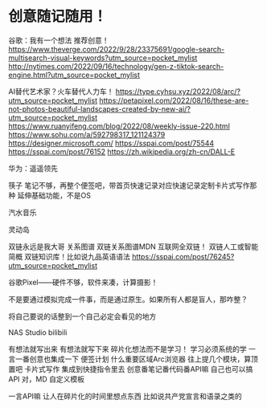 # 创意随记随用！

谷歌：我有一个想法
推荐创意！
https://www.theverge.com/2022/9/28/23375691/google-search-multisearch-visual-keywords?utm_source=pocket_mylist
http://nytimes.com/2022/09/16/technology/gen-z-tiktok-search-engine.html?utm_source=pocket_mylist

AI替代艺术家？火车替代人力车！
https://type.cyhsu.xyz/2022/08/arc/?utm_source=pocket_mylist
https://petapixel.com/2022/08/16/these-are-not-photos-beautiful-landscapes-created-by-new-ai/?utm_source=pocket_mylist
https://www.ruanyifeng.com/blog/2022/08/weekly-issue-220.html
https://www.sohu.com/a/592798317_121124379
https://designer.microsoft.com/
https://sspai.com/post/75544
https://sspai.com/post/76152
https://zh.wikipedia.org/zh-cn/DALL-E

华为：遥遥领先

筷子
笔记不够，再整个便签吧，带首页快速记录对应快速记录定制卡片式写作那种
延伸基础功能，不是OS

汽水音乐

灵动岛

双链永远是我大哥
关系图谱
双链关系图谱MDN
互联网全双链！
双链人工或智能简概
双链知识库！比如说九品英语语法
https://sspai.com/post/76245?utm_source=pocket_mylist

谷歌Pixel——硬件不够，软件来凑，计算摄影！

不是要通过模拟完成一件事，而是通过原生。如果所有人都是盲人，那咋整？

将自己要说的话整到一个自己必定会看见的地方

NAS Studio
bilibili

有想法就写出来
有想法就写下来
碎片化想法而不是学习！
学习必须系统的学
一言一番创意也集成一下
便签计划
什么重要区域Arc浏览器
往上提几个模块，算顶置吧
卡片式写作
集成到快捷指令里去
创意番笔记番代码番API嘛
自己也可以搞API
对，MD
自定义模板

一言API嘛
让人在碎片化的时间里想点东西
比如说共产党宣言和语录之类的